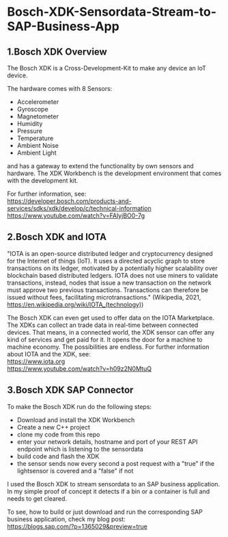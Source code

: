 # Bosch-XDK-Sensordata-Stream-to-SAP-Business-App


## 1.Bosch XDK Overview

The Bosch XDK is a Cross-Development-Kit to make any device an IoT device. 

The hardware comes with 8 Sensors:
* Accelerometer
* Gyroscope
* Magnetometer
* Humidity
* Pressure
* Temperature
* Ambient Noise
* Ambient Light

and has a gateway to extend the functionality by own sensors and hardware.
The XDK Workbench is the development environment that comes with the development kit.

For further information, see: \
https://developer.bosch.com/products-and-services/sdks/xdk/develop/c/technical-information \
https://www.youtube.com/watch?v=FAlyjBO0-7g

## 2.Bosch XDK and IOTA

"IOTA is an open-source distributed ledger and cryptocurrency designed for the Internet of things (IoT). It uses a directed acyclic graph to store transactions on its ledger, motivated by a potentially higher scalability over blockchain based distributed ledgers. IOTA does not use miners to validate transactions, instead, nodes that issue a new transaction on the network must approve two previous transactions. Transactions can therefore be issued without fees, facilitating microtransactions." (Wikipedia, 2021, https://en.wikipedia.org/wiki/IOTA_(technology))

The Bosch XDK can even get used to offer data on the IOTA Marketplace. The XDKs can collect an trade data in real-time between connected devices. That means, in a connected world, the XDK sensor can offer any kind of services and get paid for it. It opens the door for a machine to machine economy. The possibilities are endless.
For further information about IOTA and the XDK, see: \
https://www.iota.org \
https://www.youtube.com/watch?v=h09z2N0MtuQ

## 3.Bosch XDK SAP Connector

To make the Bosch XDK run do the following steps:
* Download and install the XDK Workbench
* Create a new C++ project
* clone my code from this repo
* enter your network details, hostname and port of your REST API endpoint which is listening to the sensordata
* build code and flash the XDK
* the sensor sends now every second a post request with a "true" if the lightsensor is covered and a "false" if not

I used the Bosch XDK to stream sensordata to an SAP business application. 
In my simple proof of concept it detects if a bin or a container is full and needs to get cleared.

To see, how to build or just download and run the corresponding SAP business application, check my blog post: \
https://blogs.sap.com/?p=1365029&preview=true
